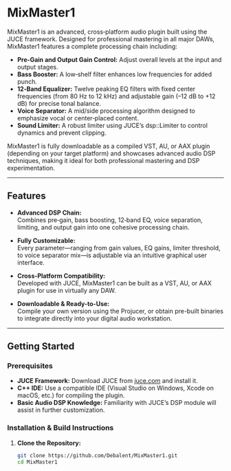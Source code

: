 # MixMaster1

MixMaster1 is an advanced, cross‑platform audio plugin built using the JUCE framework. Designed for professional mastering in all major DAWs, MixMaster1 features a complete processing chain including:

- **Pre‑Gain and Output Gain Control:** Adjust overall levels at the input and output stages.
- **Bass Booster:** A low‑shelf filter enhances low frequencies for added punch.
- **12‑Band Equalizer:** Twelve peaking EQ filters with fixed center frequencies (from 80 Hz to 12 kHz) and adjustable gain (–12 dB to +12 dB) for precise tonal balance.
- **Voice Separator:** A mid/side processing algorithm designed to emphasize vocal or center‑placed content.
- **Sound Limiter:** A robust limiter using JUCE’s dsp::Limiter to control dynamics and prevent clipping.

MixMaster1 is fully downloadable as a compiled VST, AU, or AAX plugin (depending on your target platform) and showcases advanced audio DSP techniques, making it ideal for both professional mastering and DSP experimentation.

---

## Features

- **Advanced DSP Chain:**  
  Combines pre‑gain, bass boosting, 12‑band EQ, voice separation, limiting, and output gain into one cohesive processing chain.
  
- **Fully Customizable:**  
  Every parameter—ranging from gain values, EQ gains, limiter threshold, to voice separator mix—is adjustable via an intuitive graphical user interface.
  
- **Cross‑Platform Compatibility:**  
  Developed with JUCE, MixMaster1 can be built as a VST, AU, or AAX plugin for use in virtually any DAW.
  
- **Downloadable & Ready-to-Use:**  
  Compile your own version using the Projucer, or obtain pre-built binaries to integrate directly into your digital audio workstation.

---

## Getting Started

### Prerequisites

- **JUCE Framework:** Download JUCE from [juce.com](https://juce.com/get-juce) and install it.
- **C++ IDE:** Use a compatible IDE (Visual Studio on Windows, Xcode on macOS, etc.) for compiling the plugin.
- **Basic Audio DSP Knowledge:** Familiarity with JUCE’s DSP module will assist in further customization.

### Installation & Build Instructions

1. **Clone the Repository:**

   ```bash
   git clone https://github.com/Debalent/MixMaster1.git
   cd MixMaster1

